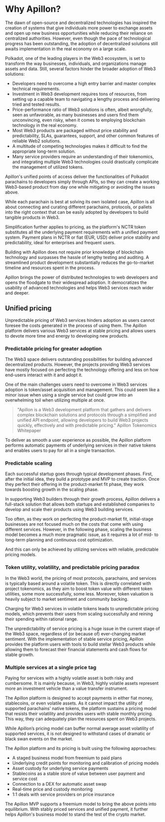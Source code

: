 # Why Apillon?

The dawn of open-source and decentralized technologies has inspired the creation of systems that give individuals more power to exchange assets and open up new business opportunities while reducing their reliance on centralized authorities. However, even though the pace of technological progress has been outstanding, the adoption of decentralized solutions still awaits implementation in the real economy on a large scale.

Polkadot, one of the leading players in the Web3 ecosystem, is set to transform the way businesses, individuals, and organizations manage assets and data. Still, several factors hinder the broader adoption of Web3 solutions:

* Developers need to overcome a high entry barrier and master complex technical requirements.
* Investment in Web3 development requires tons of resources, from setting up a capable team to navigating a lengthy process and delivering tried and tested results.
* Price-performance ratio of Web3 solutions is often, albeit wrongfully, seen as unfavorable, as many businesses and users find them unconvincing, even risky, when it comes to employing blockchain technology in the real economy.
* Most Web3 products are packaged without price stability and predictability, SLAs, guarantees, support, and other common features of reliable Web2 solutions.
* A multitude of competing technologies makes it difficult to find the appropriate long-term solution.
* Many service providers require an understanding of their tokenomics, and integrating multiple Web3 technologies could drastically complicate the management of utilized tokens.

Apillon's unified points of access deliver the functionalities of Polkadot parachains to developers simply through APIs, so they can create a working Web3-based product from day one while mitigating or avoiding the issues above.

While each parachain is best at solving its own isolated case, Apillon is all about connecting and curating different parachains, protocols, or pallets into the right context that can be easily adopted by developers to build tangible products in Web3.

Simplification further applies to pricing, as the platform's NCTR token substitutes all the underlying payment requirements with a unified payment system. Payment plans in NCTR or fiat (EUR, USD) deliver price stability and predictability, ideal for enterprises and frequent users.

Building with Apillon does not require prior knowledge of blockchain technology and surpasses the hassle of lengthy testing and auditing. A streamlined product development substantially reduces the go-to-market timeline and resources spent in the process.

Apillon brings the power of distributed technologies to web developers and opens the floodgate to their widespread adoption. It democratizes the usability of advanced technologies and helps Web3 services reach wider and deeper.

## Unified pricing

Unpredictable pricing of Web3 services hinders adoption as users cannot foresee the costs generated in the process of using them. The Apillon platform delivers various Web3 services at stable pricing and allows users to devote more time and energy to developing new products.

### Predictable pricing for greater adoption

The Web3 space delivers outstanding possibilities for building advanced decentralized products. However, the projects providing Web3 services have mostly focused on perfecting the technology offering and less on how end-users interact with it and adopt it.

One of the main challenges users need to overcome in Web3 services adoption is token/asset acquisition and management. This could seem like a minor issue when using a single service but could grow into an overwhelming toil when utilizing multiple at once.

>"Apillon is a Web3 development platform that gathers and delivers complex blockchain solutions and protocols through a simplified and unified API endpoint, allowing developers to build Web3 projects quickly, effectively and with predictable pricing."
Apillon Tokenomics Whitepaper
> 

To deliver as smooth a user experience as possible, the Apillon platform performs automatic payments of underlying services in their native tokens and enables users to pay for all in a single transaction.

### Predictable scaling

Each successful startup goes through typical development phases. First, after the initial idea, they build a prototype and MVP to create traction. Once they perfect their offering in the product-market fit phase, they work towards boosting growth in the scaling phase.

In supporting Web3 builders through their growth process, Apillon delivers a full-stack solution that allows both startups and established companies to develop and scale their products using Web3 building services.

Too often, as they work on perfecting the product-market fit, initial-stage businesses are not focused much on the costs that come with using different services. However, in the following phase, scaling the business model becomes a much more pragmatic issue, as it requires a lot of mid- to long-term planning and continuous cost optimization.

And this can only be achieved by utilizing services with reliable, predictable pricing models.

### Token utility, volatility, and predictable pricing paradox

In the Web3 world, the pricing of most protocols, parachains, and services is typically based around a volatile token. This is directly correlated with project tokenomics, as they aim to boost token value with different token utilities, some more successfully, some less. Moreover, token valuation is heavily subject to market sentiment and community backing.

Charging for Web3 services in volatile tokens leads to unpredictable pricing models, which prevents their users from scaling successfully and reining their spending within rational range.

The unpredictability of service pricing is a huge issue in the current stage of the Web3 space, regardless of (or because of) ever-changing market sentiment. With the implementation of stable service pricing, Apillon provides the platform users with tools to build stellar Web3 products while allowing them to forecast their financial statements and cash flows for stable growth.

### Multiple services at a single price tag

Paying for services with a highly volatile asset is both risky and cumbersome. It is mainly because, in Web3, highly volatile assets represent more an investment vehicle than a value transfer instrument.

The Apillon platform is designed to accept payments in either fiat money, stablecoins, or even volatile assets. As it cannot impact the utility of supported parachains' native tokens, the platform sustains a pricing model that resists their volatility and provides users with stable monthly pricing. This way, they can adequately plan the resources spent on Web3 projects.

While Apillon’s pricing model can buffer normal average asset volatility of supported services, it is not designed to withstand cases of dramatic or black swan events on the market.

The Apillon platform and its pricing is built using the following approaches:

* A staged business model from freemium to paid plans
* Underlying credit points for monitoring and calibration of pricing models
* Asset custody for underlying service payments
* Stablecoins as a stable store of value between user payment and service cost
* Connection to a DEX for automatic asset swap
* Real-time price and custody monitoring
* 1:1 deals with service providers on price insurance

The Apillon MVP supports a freemium model to bring the above points into equilibrium. With stably priced services and unified payment, it further helps Apillon's business model to stand the test of the crypto market.
